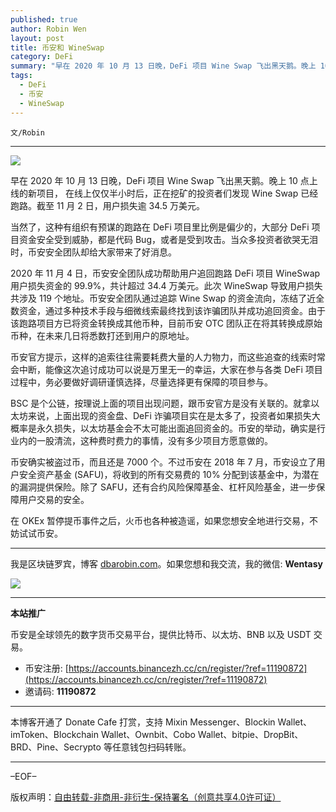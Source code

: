 ```yaml
---
published: true
author: Robin Wen
layout: post
title: 币安和 WineSwap
category: DeFi
summary: "早在 2020 年 10 月 13 日晚，DeFi 项目 Wine Swap 飞出黑天鹅。晚上 10 点上线的新项目， 在线上仅仅半小时后，正在挖矿的投资者们发现 Wine Swap 已经跑路。截至 11 月 2 日，用户损失逾 34.5 万美元。当然了，这种有组织有预谋的跑路在 DeFi 项目里比例是偏少的，大部分 DeFi 项目资金安全受到威胁，都是代码 Bug，或者是受到攻击。当众多投资者欲哭无泪时，币安安全团队却给大家带来了好消息。在 OKEx 暂停提币事件之后，火币也各种被造谣，如果您想安全地进行交易，不妨试试币安。"
tags:
  - DeFi
  - 币安
  - WineSwap
---
```


`文/Robin`

***

![](https://cdn.dbarobin.com/zs0fsri.png)

早在 2020 年 10 月 13 日晚，DeFi 项目 Wine Swap 飞出黑天鹅。晚上 10 点上线的新项目， 在线上仅仅半小时后，正在挖矿的投资者们发现 Wine Swap 已经跑路。截至 11 月 2 日，用户损失逾 34.5 万美元。

当然了，这种有组织有预谋的跑路在 DeFi 项目里比例是偏少的，大部分 DeFi 项目资金安全受到威胁，都是代码 Bug，或者是受到攻击。当众多投资者欲哭无泪时，币安安全团队却给大家带来了好消息。

2020 年 11 月 4 日，币安安全团队成功帮助用户追回跑路 DeFi 项目 WineSwap 用户损失资金的 99.9%，共计超过 34.4 万美元。此次 WineSwap 导致用户损失共涉及 119 个地址。币安安全团队通过追踪 Wine Swap 的资金流向，冻结了近全数资金，通过多种技术手段与细微线索最终找到该诈骗团队并成功追回资金。由于该跑路项目方已将资金转换成其他币种，目前币安 OTC 团队正在将其转换成原始币种，在未来几日将悉数打还到用户的原地址。

币安官方提示，这样的追索往往需要耗费大量的人力物力，而这些追查的线索时常会中断，能像这次追讨成功可以说是万里无一的幸运，大家在参与各类 DeFi 项目过程中，务必要做好调研谨慎选择，尽量选择更有保障的项目参与。

BSC 是个公链，按理说上面的项目出现问题，跟币安官方是没有关联的。就拿以太坊来说，上面出现的资金盘、DeFi 诈骗项目实在是太多了，投资者如果损失大概率是永久损失，以太坊基金会不太可能出面追回资金的。币安的举动，确实是行业内的一股清流，这种费时费力的事情，没有多少项目方愿意做的。

币安确实被盗过币，而且还是 7000 个。不过币安在 2018 年 7 月，币安设立了用户安全资产基金 (SAFU)，将收到的所有交易费的 10% 分配到该基金中，为潜在的漏洞提供保险。除了 SAFU，还有合约风险保障基金、杠杆风险基金，进一步保障用户交易的安全。

在 OKEx 暂停提币事件之后，火币也各种被造谣，如果您想安全地进行交易，不妨试试币安。

***

我是区块链罗宾，博客 [dbarobin.com](https://dbarobin.com/)。如果您想和我交流，我的微信: **Wentasy**

![](https://cdn.dbarobin.com/v4yywe2.png)

***

**本站推广**

币安是全球领先的数字货币交易平台，提供比特币、以太坊、BNB 以及 USDT 交易。

* 币安注册: [https://accounts.binancezh.cc/cn/register/?ref=11190872](https://accounts.binancezh.cc/cn/register/?ref=11190872)
* 邀请码: **11190872**

***

本博客开通了 Donate Cafe 打赏，支持 Mixin Messenger、Blockin Wallet、imToken、Blockchain Wallet、Ownbit、Cobo Wallet、bitpie、DropBit、BRD、Pine、Secrypto 等任意钱包扫码转账。

<center>
    <div class="--donate-button"
         data-button-id="f8b9df0d-af9a-460d-8258-d3f435445075"
    ></div>
</center>

***

–EOF–

版权声明：[自由转载-非商用-非衍生-保持署名（创意共享4.0许可证）](http://creativecommons.org/licenses/by-nc-nd/4.0/deed.zh)